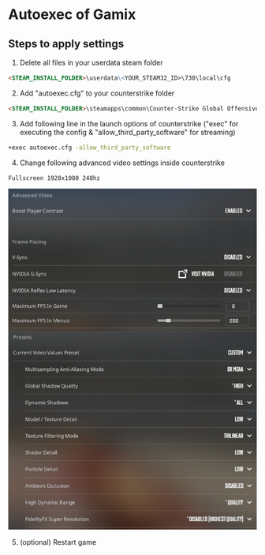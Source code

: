 # Autoexec of Gamix

## Steps to apply settings

1. Delete all files in your userdata steam folder

```markdown
<STEAM_INSTALL_FOLDER>\userdata\<YOUR_STEAM32_ID>\730\local\cfg
```

2. Add "autoexec.cfg" to your counterstrike folder

```markdown
<STEAM_INSTALL_FOLDER>\steamapps\common\Counter-Strike Global Offensive\game\csgo\cfg
```

3. Add following line in the launch options of counterstrike ("exec" for executing the config & "allow_third_party_software" for streaming)

```sh
+exec autoexec.cfg -allow_third_party_software
```

4. Change following advanced video settings inside counterstrike

```
Fullscreen 1920x1080 240hz
```

![video settings](video.png)

5. (optional) Restart game

